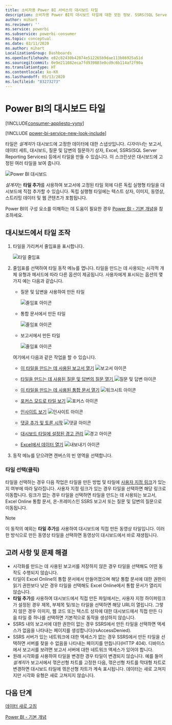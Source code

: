 ```yaml
---
title: 소비자용 Power BI 서비스의 대시보드 타일
description: 소비자용 Power BI의 대시보드 타일에 대한 모든 정보. SSRS(SQL Server Reporting Services)에서 만들어진 타일을 포함합니다.
author: mihart
ms.reviewer: ''
ms.service: powerbi
ms.subservice: powerbi-consumer
ms.topic: conceptual
ms.date: 03/11/2020
ms.author: mihart
LocalizationGroup: Dashboards
ms.openlocfilehash: e82c82430b42874e512265b9dae113b86925a51d
ms.sourcegitcommit: 0e9e211082eca7fd939803e0cd9c6b114af2f90a
ms.translationtype: HT
ms.contentlocale: ko-KR
ms.lasthandoff: 05/13/2020
ms.locfileid: "83273273"
---
```

# <a name="dashboard-tiles-in-power-bi"></a>Power BI의 대시보드 타일

[!INCLUDE[consumer-appliesto-yyny](../includes/consumer-appliesto-ynny.md)]

[!INCLUDE [power-bi-service-new-look-include](../includes/power-bi-service-new-look-include.md)]

타일은 *설계자*가 대시보드에 고정한 데이터에 대한 스냅샷입니다. *디자이너*는 보고서, 데이터 세트, 대시보드, 질문 및 답변의 질문하기 상자, Excel, SSRS(SQL Server Reporting Services) 등에서 타일을 만들 수 있습니다.  이 스크린샷은 대시보드에 고정된 여러 타일을 보여 줍니다.

![Power BI 대시보드](./media/end-user-tiles/power-bi-dash.png)


*설계자*는 **타일 추가**를 사용하여 보고서에 고정된 타일 외에 다른 독립 실행형 타일을 대시보드에 직접 추가할 수 있습니다. 독립 실행형 타일에는 텍스트 상자, 이미지, 동영상, 스트리밍 데이터 및 웹 콘텐츠가 포함됩니다.

Power BI의 구성 요소를 이해하는 데 도움이 필요한 경우  [Power BI - 기본 개념](end-user-basic-concepts.md)을 참조하세요.


## <a name="interacting-with-tiles-on-a-dashboard"></a>대시보드에서 타일 조작

1. 타일을 가리켜서 줄임표을 표시합니다.
   
    ![타일 줄임표](./media/end-user-tiles/ellipses_new.png)
2. 줄임표를 선택하여 타일 동작 메뉴를 엽니다. 타일을 만드는 데 사용되는 시각적 개체 유형과 메서드에 따라 다른 옵션이 제공됩니다. 사용자에게 표시되는 옵션의 몇 가지 예는 다음과 같습니다.

    - 질문 및 답변을 사용하여 만든 타일
   
        ![줄임표 아이콘](./media/end-user-tiles/power-bi-options-1.png)

    - 통합 문서에서 만든 타일
   
        ![줄임표 아이콘](./media/end-user-tiles/power-bi-options-2.png)

    - 보고서에서 만든 타일
   
        ![줄임표 아이콘](./media/end-user-tiles/power-bi-options-3.png)
   
    여기에서 다음과 같은 작업을 할 수 있습니다.
   
   * [이 타일을 만드는 데 사용된 보고서 열기](end-user-reports.md) ![보고서 아이콘](./media/end-user-tiles/chart-icon.jpg)  
   
   * [타일을 만드는 데 사용된 질문 및 답변의 질문 열기 ](end-user-reports.md) ![질문 및 답변 아이콘](./media/end-user-tiles/qna-icon.png)  
   

   * [이 타일을 만드는 데 사용된 통합 문서 열기](end-user-reports.md) ![워크시트 아이콘](./media/end-user-tiles/power-bi-open-worksheet.png)  
   * [포커스 모드로 타일 보기](end-user-focus.md) ![포커스 아이콘](./media/end-user-tiles/fullscreen-icon.jpg)  
   * [인사이트 보기](end-user-insights.md) ![인사이트 아이콘](./media/end-user-tiles/power-bi-insights.png)
   * [댓글 추가 및 토론 시작](end-user-comment.md) ![댓글 아이콘](./media/end-user-tiles/comment-icons.png)
   * [대시보드 타일에 설정된 경고 관리](end-user-alerts.md) ![경고 아이콘](./media/end-user-tiles/power-bi-alert-icon.png)
   * [Excel에서 데이터 열기](end-user-export.md) ![내보내기 아이콘](./media/end-user-tiles/power-bi-export-icon.png)


3. 동작 메뉴를 닫으려면 캔버스의 빈 영역을 선택합니다.

### <a name="select-click-a-tile"></a>타일 선택(클릭)
타일을 선택하는 경우 다음 작업은 타일을 만든 방법 및 타일에 [사용자 지정 링크](../create-reports/service-dashboard-edit-tile.md)가 있는지 여부에 따라 달라집니다. 사용자 지정 링크가 있는 경우 타일을 선택하면 해당 링크로 이동합니다. 링크가 없는 경우 타일을 선택하면 타일을 만드는 데 사용되는 보고서, Excel Online 통합 문서, 온-프레미스인 SSRS 보고서 또는 질문 및 답변의 질문으로 이동됩니다.

> [!NOTE]
> 이 동작의 예외는 **타일 추가**를 사용하여 대시보드에 직접 만든 동영상 타일입니다. 이러한 방식으로 만든 동영상 타일을 선택하면 동영상이 대시보드에서 바로 재생됩니다.   
> 
> 

## <a name="considerations-and-troubleshooting"></a>고려 사항 및 문제 해결
* 시각화를 만드는 데 사용된 보고서를 저장하지 않은 경우 타일을 선택해도 어떤 동작도 수행되지 않습니다.
* 타일이 Excel Online의 통합 문서에서 만들어졌으며 해당 통합 문서에 대한 권한이 읽기 권한보다 낮은 경우 타일을 선택해도 Excel Online에서 통합 문서가 열리지 않습니다.
* **타일 추가**를 사용하여 대시보드에서 직접 만든 파일에서는, 사용자 지정 하이퍼링크가 설정된 경우 제목, 부제목 및/또는 타일을 선택하면 해당 URL이 열립니다.  그렇지 않은 경우 이미지, 웹 코드 또는 텍스트 상자에 대한 대시보드에서 직접 만든 다음 타일 중 하나를 선택하면 기본적으로 동작을 생성하지 않습니다.
* SSRS 내의 보고서에 대한 권한이 없는 경우 SSRS에서 만든 타일을 선택하면 액세스가 없음을 나타내는 페이지를 생성합니다(rsAccessDenied).
* SSRS 서버가 있는 네트워크에 대한 액세스가 없는 경우 SSRS에서 만든 타일을 선택하면 서버를 찾을 수 없음을 나타내는 페이지를 만듭니다(HTTP 404). 디바이스에서 보고서를 보려면 보고서 서버에 대한 네트워크 액세스가 있어야 합니다.
* 원래 시각화를 사용하여 타일을 변경한 경우 타일이 변경되지 않습니다.  예를 들어 *설계자*가 보고서에서 꺾은선형 차트를 고정한 다음, 꺾은선형 차트를 막대형 차트로 변경하면 대시보드 타일에 꺾은선형 차트가 계속 표시됩니다. 데이터는 새로 고쳐지지만 시각화 유형은 새로 고쳐지지 않습니다.

## <a name="next-steps"></a>다음 단계
[데이터 새로 고침](../connect-data/refresh-data.md)

[Power BI - 기본 개념](end-user-basic-concepts.md)


